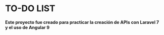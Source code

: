 <h1>TO-DO LIST</h1>
<h4>Este proyecto fue creado para practicar la creación de APIs con Laravel 7 y el uso de Angular 9</h4>

